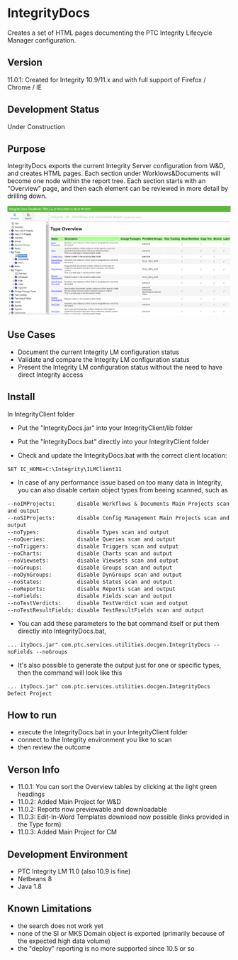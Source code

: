 # IntegrityDocs
Creates a set of HTML pages documenting the PTC Integrity Lifecycle Manager configuration.

## Version
11.0.1: Created for Integrity 10.9/11.x and with full support of Firefox / Chrome / IE

## Development Status 
Under Construction

## Purpose
IntegrityDocs exports the current Integrity Server configuration from W&D, and creates HTML pages. Each section under Worklows&Documents will become one node within the report tree. Each section starts with an "Overview" page, and then each element can be reviewed in more detail by drilling down. 

![IntegrityDocs](Doc/IntegrityDocs.png)

## Use Cases
- Document the current Integrity LM configuration status
- Validate and compare the Integrity LM configuration status
- Present the Integrity LM configuration status without the need to have direct Integrity access

## Install
In IntegrityClient folder
- Put the "IntegrityDocs.jar" into your IntegrityClient/lib folder
- Put the "IntegrityDocs.bat" directly into your IntegrityClient folder

- Check and update the IntegrityDocs.bat with the correct client location:
```
SET IC_HOME=C:\Integrity\ILMClient11
```
- In case of any performance issue based on too many data in Integrity, you can also disable certain object types from beeing scanned, such as   
```
--noIMProjects:       disable Workflows & Documents Main Projects scan and output
--noSIProjects:       disable Config Management Main Projects scan and output
--noTypes:            disable Types scan and output
--noQueries:          disable Queries scan and output
--noTriggers:         disable Triggers scan and output
--noCharts:           disable Charts scan and output
--noViewsets:         disable Viewsets scan and output
--noGroups:           disable Groups scan and output
--noDynGroups:        disable DynGroups scan and output
--noStates:           disable States scan and output
--noReports:          disable Reports scan and output
--noFields:           disable Fields scan and output
--noTestVerdicts:     disable TestVerdict scan and output
--noTestResultFields: disable TestResultFields scan and output

```
- You can add these parameters to the bat command itself or put them directly into IntegrityDocs.bat, 
```
... ityDocs.jar" com.ptc.services.utilities.docgen.IntegrityDocs --noFields --noGroups
```
- It's also possible to generate the output just for one or specific types, then the command will look like this
```
... ityDocs.jar" com.ptc.services.utilities.docgen.IntegrityDocs Defect Project
```

## How to run
- execute the IntegrityDocs.bat in your IntegrityClient folder
- connect to the Integrity environment you like to scan
- then review the outcome

## Verson Info
- 11.0.1: You can sort the Overview tables by clicking at the light green headings 
- 11.0.2: Added Main Project for W&D
- 11.0.2: Reports now previewable and downloadable
- 11.0.3: Edit-In-Word Templates download now possible (links provided in the Type form)
- 11.0.3: Added Main Project for CM

##  Development Environment
- PTC Integrity LM 11.0 (also 10.9 is fine)
- Netbeans 8
- Java 1.8

## Known Limitations
- the search does not work yet
- none of the SI or MKS Domain object is exported (primarily because of the expected high data volume)
- the "deploy" reporting is no more supported since 10.5 or so 
